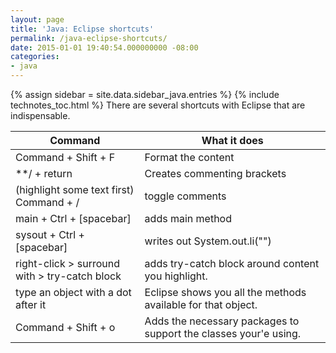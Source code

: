 ```yaml
---
layout: page
title: 'Java: Eclipse shortcuts'
permalink: /java-eclipse-shortcuts/
date: 2015-01-01 19:40:54.000000000 -08:00
categories:
- java
---
```

{% assign sidebar = site.data.sidebar_java.entries %}
{% include technotes_toc.html %}
There are several shortcuts with Eclipse that are indispensable.

| Command | What it does |
|-------|--------|
| Command + Shift + F | Format the content |
| **/ + return | Creates commenting brackets |
| (highlight some text first) Command + / | toggle comments |
| main + Ctrl + [spacebar] | adds main method |
| sysout + Ctrl + [spacebar] | writes out System.out.li("") |
| right-click > surround with > try-catch block | adds try-catch block around content you highlight. |
| type an object with a dot after it | Eclipse shows you all the methods available for that object. |
| Command + Shift + o | Adds the necessary packages to support the classes your'e using. |